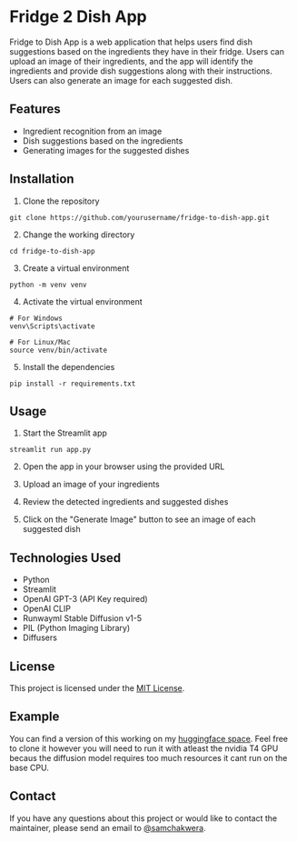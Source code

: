 # Fridge 2 Dish App

Fridge to Dish App is a web application that helps users find dish suggestions based on the ingredients they have in their fridge. Users can upload an image of their ingredients, and the app will identify the ingredients and provide dish suggestions along with their instructions. Users can also generate an image for each suggested dish.

## Features

- Ingredient recognition from an image
- Dish suggestions based on the ingredients
- Generating images for the suggested dishes

## Installation

1. Clone the repository

```
git clone https://github.com/yourusername/fridge-to-dish-app.git
```

2. Change the working directory

```
cd fridge-to-dish-app
```

3. Create a virtual environment

```
python -m venv venv
```

4. Activate the virtual environment

```
# For Windows
venv\Scripts\activate

# For Linux/Mac
source venv/bin/activate
```

5. Install the dependencies

```
pip install -r requirements.txt
```

## Usage

1. Start the Streamlit app

```
streamlit run app.py
```

2. Open the app in your browser using the provided URL

3. Upload an image of your ingredients

4. Review the detected ingredients and suggested dishes

5. Click on the "Generate Image" button to see an image of each suggested dish

## Technologies Used

- Python
- Streamlit
- OpenAI GPT-3 (API Key required) 
- OpenAI CLIP
- Runwayml Stable Diffusion v1-5
- PIL (Python Imaging Library)
- Diffusers

## License

This project is licensed under the [MIT License](LICENSE).

## Example
You can find a version of this working on my [huggingface space](https://huggingface.co/spaces/stchakman/Fridge2Dish). Feel free to clone it however you will need to run it with atleast the nvidia T4 GPU becaus the diffusion model requires too much resources it cant run on the base CPU. 

## Contact

If you have any questions about this project or would like to contact the maintainer, please send an email to [@samchakwera](https://github.com/SamChakwera).
